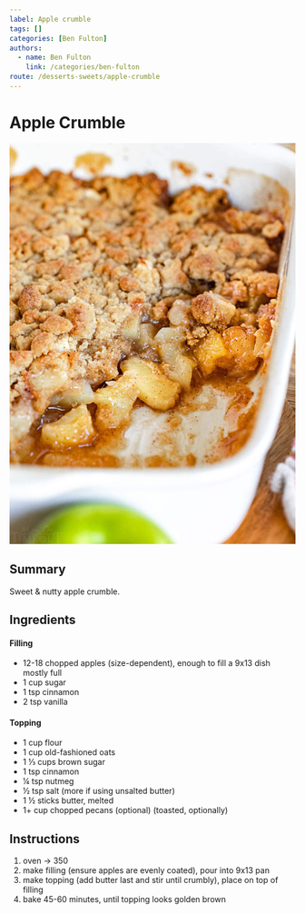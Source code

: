 ```yaml
---
label: Apple crumble
tags: []
categories: [Ben Fulton]
authors:
  - name: Ben Fulton
    link: /categories/ben-fulton
route: /desserts-sweets/apple-crumble
---
```


# Apple Crumble
![](/static/banners/tmp/apple-crumble.jpeg)

## Summary
Sweet & nutty apple crumble.

## Ingredients
#### Filling
- 12-18 chopped apples (size-dependent), enough to fill a 9x13 dish mostly full
- 1 cup sugar
- 1 tsp cinnamon
- 2 tsp vanilla

#### Topping
- 1 cup flour
- 1 cup old-fashioned oats
- 1 ⅓ cups brown sugar
- 1 tsp cinnamon
- ¼ tsp nutmeg
- ½ tsp salt (more if using unsalted butter)
- 1 ½ sticks butter, melted
- 1+ cup chopped pecans (optional) (toasted, optionally)

## Instructions
1. oven -> 350
2. make filling (ensure apples are evenly coated), pour into 9x13 pan
3. make topping (add butter last and stir until crumbly), place on top of filling
4. bake 45-60 minutes, until topping looks golden brown
